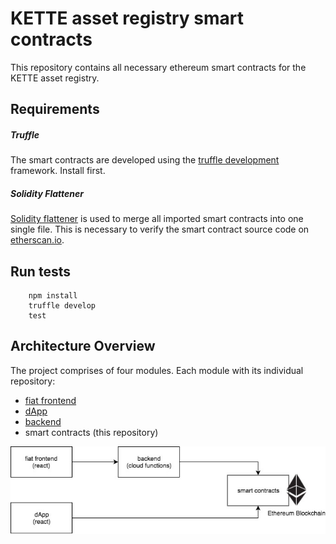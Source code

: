 # KETTE asset registry smart contracts

This repository contains all necessary ethereum smart contracts for the KETTE asset registry. 

## Requirements

##### Truffle

The smart contracts are developed using the [truffle development](https://github.com/trufflesuite/truffle) framework. Install first.

##### Solidity Flattener

[Solidity flattener](https://github.com/BlockCatIO/solidity-flattener) is used to merge all imported smart contracts into one single file. This is necessary to verify the smart contract source code on [etherscan.io](http://etherscan.io/). 

## Run tests
        npm install
        truffle develop
        test

## Architecture Overview

The project comprises of four modules. Each module with its individual repository:

- [fiat frontend](https://github.com/kette-io/nft-asset-registry-fiat-frontend)
- [dApp](https://github.com/kette-io/nft-asset-registry-dapp)
- [backend](https://github.com/kette-io/nft-asset-registry-backend)
- smart contracts (this repository)

![Architecture Overview](https://github.com/kette-io/nft-asset-registry-fiat-frontend/raw/master/readMeImages/architectureOverview.jpg)